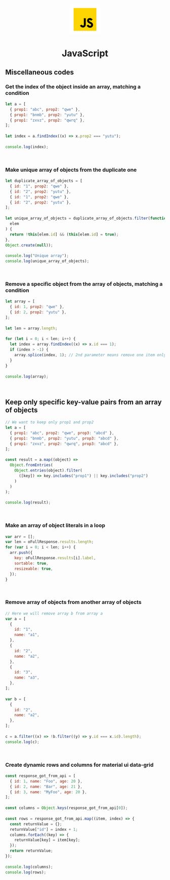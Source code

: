 <div align="center">
  <a href="https://www.javascript.com/">
    <img alt="javascript" src="../logos/javascript.gif"/ height="96" width="96">
  </a>
  <h1>JavaScript</h1>
</div>

## Miscellaneous codes

### Get the index of the object inside an array, matching a condition

```js
let a = [
  { prop1: "abc", prop2: "qwe" },
  { prop1: "bnmb", prop2: "yutu" },
  { prop1: "zxvz", prop2: "qwrq" },
];

let index = a.findIndex((x) => x.prop2 === "yutu");

console.log(index);
```

<br>

### Make unique array of objects from the duplicate one

```js
let duplicate_array_of_objects = [
  { id: "1", prop2: "qwe" },
  { id: "2", prop2: "yutu" },
  { id: "1", prop2: "qwe" },
  { id: "2", prop2: "yutu" },
];

let unique_array_of_objects = duplicate_array_of_objects.filter(function (
  elem
) {
  return !this[elem.id] && (this[elem.id] = true);
},
Object.create(null));

console.log("Unique array");
console.log(unique_array_of_objects);
```

<br>

### Remove a specific object from the array of objects, matching a condition

```js
let array = [
  { id: 1, prop2: "qwe" },
  { id: 2, prop2: "yutu" },
];

let len = array.length;

for (let i = 0; i < len; i++) {
  let index = array.findIndex((x) => x.id === 1);
  if (index > -1) {
    array.splice(index, 1); // 2nd parameter means remove one item only
  }
}

console.log(array);
```

<br>

## Keep only specific key-value pairs from an array of objects

```js
// We want to keep only prop1 and prop2
let a = [
  { prop1: "abc", prop2: "qwe", prop3: "abcd" },
  { prop1: "bnmb", prop2: "yutu", prop3: "abcd" },
  { prop1: "zxvz", prop2: "qwrq", prop3: "abcd" },
];

const result = a.map((object) =>
  Object.fromEntries(
    Object.entries(object).filter(
      ([key]) => key.includes("prop1") || key.includes("prop2")
    )
  )
);

console.log(result);
```

<br>

### Make an array of object literals in a loop

```js
var arr = [];
var len = oFullResponse.results.length;
for (var i = 0; i < len; i++) {
  arr.push({
    key: oFullResponse.results[i].label,
    sortable: true,
    resizeable: true,
  });
}
```

<br>

### Remove array of objects from another array of objects

```js
// Here we will remove array b from array a
var a = [
  {
    id: "1",
    name: "a1",
  },
  {
    id: "2",
    name: "a2",
  },
  {
    id: "3",
    name: "a3",
  },
];

var b = [
  {
    id: "2",
    name: "a2",
  },
];

c = a.filter((x) => !b.filter((y) => y.id === x.id).length);
console.log(c);
```

<br>

### Create dynamic rows and columns for material ui data-grid

```js
const response_got_from_api = [
  { id: 1, name: "Foo", age: 20 },
  { id: 2, name: "Bar", age: 21 },
  { id: 3, name: "MyFoo", age: 20 },
];

const columns = Object.keys(response_got_from_api[0]);

const rows = response_got_from_api.map((item, index) => {
  const returnValue = {};
  returnValue["id"] = index + 1;
  columns.forEach((key) => {
    returnValue[key] = item[key];
  });
  return returnValue;
});

console.log(columns);
console.log(rows);
```
